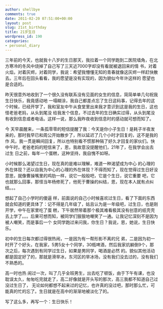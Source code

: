```yaml
---
author: shellbye
comments: true
date: 2011-02-20 07:51:00+00:00
layout: post
slug: 21st_birthday
title: 21岁生日
wordpress_id: 190
categories:
- personal_diary
---
```


三年前的今天，也就我十八岁的生日那天，我拉着一个同学跑到二医院墙角，在北方寒冷的冬风中烧掉了自己写了三天近7000字却没有看就被退回来的情 书，对着火焰，对着灰烬，对着同学，我说：希望我懵懂无知的青春就像这灰烬一样赶快散去。三年后在回头看看，我的愿望是没有实现的，因为貌似今年许这样的 愿望也是合适的。

昨天很意外地收到了一个很久没有联系没有见面的女生的信息，简简单单几句祝我生日快乐，我竟感动地 一塌糊涂，我自己都差点忘了生日这码事，记得去年的这个时候，已经开学了，我和室友中午从食堂里出来我才意识到这是我的生日，这也怪老爸老妈，从头到尾没 给我发个信息，不过去年的生日确实过得，从头到尾没有收到信息或者电话。这样一说，那么我昨夜收到信息时的感动就可想而知了。

今 天早晨醒来，一条孤零零的短信提醒了我：今天是你小子生日！是耗子半夜发来的，那时我早已和周公开始散步了，所以延迟了几个小时才回复的，这不是我的作 风，我一贯是瞬间回复，所以也特别看不惯那种隔了好久才回复的家伙们。快中午时，老爸老妈的短信来了，恩，我故意没提醒他们，21年了，在我学会出去过生 日之前，每年一个蛋糕，这种坚持，我自愧不如呀。

小时候那么渴望过生日，现在真的是难以理解，难道一种渴望成为中心 的心理的外在体现？还以自我为中心的心理的外在体现？不得而知了，现在觉得过生日好没意思，就像曹操嘴里的鸡肋一样，说它一般般吧，它是个生日，说它重要 吧，它也就那么回事，那怪当年杨修死了，他死于曹操的纠结，恩，现在本人就有点纠结。。。

想起了自己小学时的傻逼 样，前面说的自己小时候喜欢过生日，看了下面的东西就会知道的更具体了：记不得是几年级了，姑且认为是一年级吧，过生日，也是刚开学，中午在家里吃了蛋 糕，下午居然带着那个极其难看极其没有创意的纸壳壳去上学了。。。后果可想而知，被同学们狠狠地嘲笑了一通。让我记忆深刻不是因为被人嘲笑，而是事后一个 女同学跑过来问我，你生日？我说，恩，她说，生日快乐。

初中的生日每次都过得很热闹，一是因为有一帮形影不离的兄 弟，二是因为初一时开了个好头，在我家，5男5女十个同学，30瓶啤酒，然后我家炕躺倒9个，那次之后，每次遇到有同学过生日，如果是男同学，喝酒是必然 的。貌似其他活动都是固定好了的，那就是滑旱冰，东河区的旱冰场，没有我们没去过的，没有我们不熟悉的。

高一时也热 闹过一次，叫了几乎全班男生，出去吃了顿饭，由于下午有课，也没耽误太久，匆匆吃完就走了，高二好像就是开头写的那次，高三我都不知道自己过没过生日了， 无论如何都想不起来过的记忆，也许真的没过吧，那时那么忙，可能真的忙的忘了。生日就是在高中的渐渐地被淡化了的。

写了这么多，再写一个：生日快乐！
